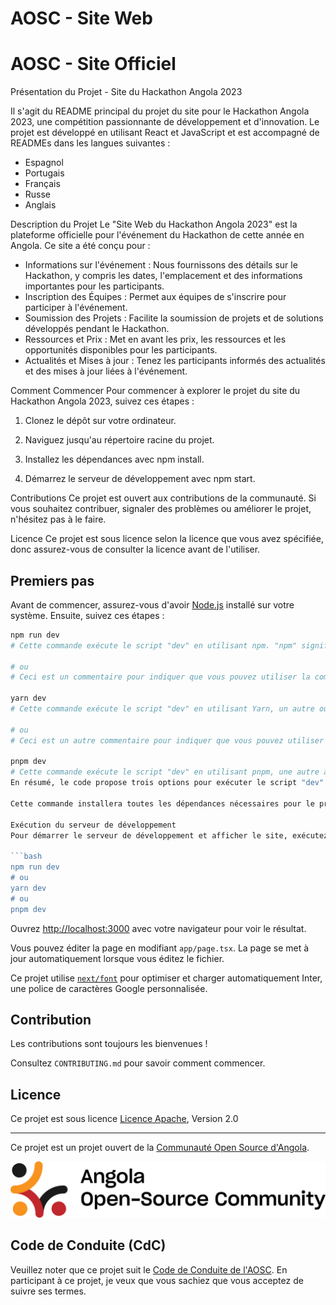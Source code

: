 # AOSC - Site Web

# AOSC - Site Officiel

Présentation du Projet - Site du Hackathon Angola 2023

Il s'agit du README principal du projet du site pour le Hackathon Angola 2023, une compétition passionnante de développement et d'innovation. Le projet est développé en utilisant React et JavaScript et est accompagné de READMEs dans les langues suivantes :

- Espagnol
- Portugais
- Français
- Russe
- Anglais

Description du Projet
Le "Site Web du Hackathon Angola 2023" est la plateforme officielle pour l'événement du Hackathon de cette année en Angola. Ce site a été conçu pour :

- Informations sur l'événement : Nous fournissons des détails sur le Hackathon, y compris les dates, l'emplacement et des informations importantes pour les participants.
- Inscription des Équipes : Permet aux équipes de s'inscrire pour participer à l'événement.
- Soumission des Projets : Facilite la soumission de projets et de solutions développés pendant le Hackathon.
- Ressources et Prix : Met en avant les prix, les ressources et les opportunités disponibles pour les participants.
- Actualités et Mises à jour : Tenez les participants informés des actualités et des mises à jour liées à l'événement.

Comment Commencer
Pour commencer à explorer le projet du site du Hackathon Angola 2023, suivez ces étapes :

1. Clonez le dépôt sur votre ordinateur.

2. Naviguez jusqu'au répertoire racine du projet.

3. Installez les dépendances avec npm install.

4. Démarrez le serveur de développement avec npm start.

Contributions
Ce projet est ouvert aux contributions de la communauté. Si vous souhaitez contribuer, signaler des problèmes ou améliorer le projet, n'hésitez pas à le faire.

Licence
Ce projet est sous licence selon la licence que vous avez spécifiée, donc assurez-vous de consulter la licence avant de l'utiliser.


## Premiers pas

Avant de commencer, assurez-vous d'avoir [Node.js](https://nodejs.org/) installé sur votre système. Ensuite, suivez ces étapes :

```bash
npm run dev
# Cette commande exécute le script "dev" en utilisant npm. "npm" signifie Node Package Manager, et c'est un outil largement utilisé pour gérer les packages et les scripts dans les projets Node.js.

# ou
# Ceci est un commentaire pour indiquer que vous pouvez utiliser la commande alternative suivante si vous le préférez.

yarn dev
# Cette commande exécute le script "dev" en utilisant Yarn, un autre outil de gestion de packages similaire à npm, mais connu pour sa rapidité et son efficacité en termes de performances.

# ou
# Ceci est un autre commentaire pour indiquer que vous pouvez utiliser la commande alternative suivante si vous le préférez.

pnpm dev
# Cette commande exécute le script "dev" en utilisant pnpm, une autre alternative à npm et Yarn, conçue pour être encore plus efficace en termes d'utilisation d'espace disque et de vitesse par rapport à d'autres outils de gestion de packages.
En résumé, le code propose trois options pour exécuter le script "dev" dans un projet Node.js, permettant au développeur de choisir entre npm, Yarn ou pnpm comme outil de gestion de packages. Cela peut être utile car différentes équipes ou projets peuvent avoir des préférences différentes en ce qui concerne les outils de gestion de packages.

Cette commande installera toutes les dépendances nécessaires pour le projet.

Exécution du serveur de développement
Pour démarrer le serveur de développement et afficher le site, exécutez l'une des commandes suivantes :

```bash
npm run dev
# ou
yarn dev
# ou
pnpm dev

```

Ouvrez [http://localhost:3000](http://localhost:3000) avec votre navigateur pour voir le résultat.

Vous pouvez éditer la page en modifiant `app/page.tsx`. La page se met à jour automatiquement lorsque vous éditez le fichier.

Ce projet utilise [`next/font`](https://nextjs.org/docs/basic-features/font-optimization) pour optimiser et charger automatiquement Inter, une police de caractères Google personnalisée.

## Contribution

Les contributions sont toujours les bienvenues !

Consultez `CONTRIBUTING.md` pour savoir comment commencer.

## Licence
Ce projet est sous licence [Licence Apache](./LICENSE), Version 2.0

---

Ce projet est un projet ouvert de la <a href="http://github.com/angolasc">Communauté Open Source d'Angola</a>.

![Communauté Open Source d'Angola](https://raw.githubusercontent.com/angolaosc/.github/main/logo/aosc.png)

## Code de Conduite (CdC)

Veuillez noter que ce projet suit le [Code de Conduite de l'AOSC](https://github.com/angolaosc/.github/blob/main/CODE_OF_CONDUCT.md). En participant à ce projet, je veux que vous sachiez que vous acceptez de suivre ses termes.

